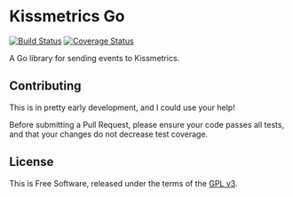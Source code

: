 Kissmetrics Go
==============

[![Build Status](https://travis-ci.org/jpsilvashy/kissmetrics.png?branch=master)](https://travis-ci.org/jpsilvashy/kissmetrics)
[![Coverage Status](https://coveralls.io/repos/jpsilvashy/kissmetrics/badge.png)](https://coveralls.io/r/jpsilvashy/kissmetrics)

A Go library for sending events to Kissmetrics.

## Contributing

This is in pretty early development, and I could use your help!

Before submitting a Pull Request, please ensure your code passes all tests, and
that your changes do not decrease test coverage.

## License

This is Free Software, released under the terms of the [GPL v3](http://www.gnu.org/licenses/gpl.html).
